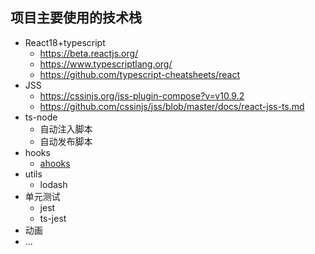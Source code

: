 ## 项目主要使用的技术栈 
- React18+typescript
  - https://beta.reactjs.org/
  - https://www.typescriptlang.org/
  - https://github.com/typescript-cheatsheets/react
- JSS
  - https://cssinjs.org/jss-plugin-compose?v=v10.9.2
  - https://github.com/cssinjs/jss/blob/master/docs/react-jss-ts.md
- ts-node
  - 自动注入脚本
  - 自动发布脚本
- hooks
  - [ahooks](https://ahooks.js.org/zh-CN/guide/)
- utils
  - lodash
- 单元测试
  - jest
  - ts-jest
- 动画
- ...